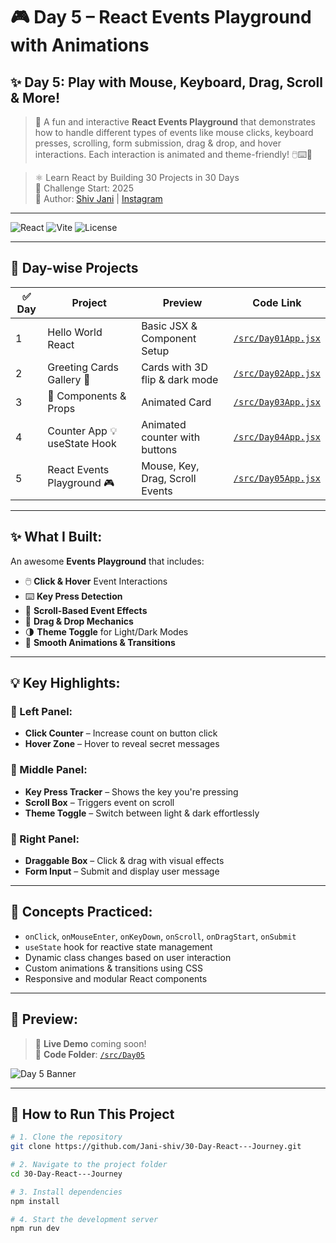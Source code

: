 # 🎮 **Day 5 – React Events Playground with Animations**
## ✨ Day 5: Play with Mouse, Keyboard, Drag, Scroll & More!

> 🚀 A fun and interactive **React Events Playground** that demonstrates how to handle different types of events like mouse clicks, keyboard presses, scrolling, form submission, drag & drop, and hover interactions. Each interaction is animated and theme-friendly! 🖱️⌨️🧩

> ⚛️ Learn React by Building 30 Projects in 30 Days  
> 📅 Challenge Start: 2025  
> 📌 Author: [Shiv Jani](https://www.linkedin.com/in/shiv-jani-56973a26b/) | [Instagram](https://www.instagram.com/jani._.712/)

---

![React](https://img.shields.io/badge/React-30--Day--Challenge-61dafb?style=for-the-badge&logo=react)
![Vite](https://img.shields.io/badge/Vite-Frontend-FDD835?style=for-the-badge&logo=vite)
![License](https://img.shields.io/github/license/Jani-shiv/30-Day-React---Journey?style=for-the-badge)

---

## 📅 Day-wise Projects

| ✅ Day | Project                     | Preview                           | Code Link                     |
|--------|-----------------------------|------------------------------------|-------------------------------|
| 1      | Hello World React           | Basic JSX & Component Setup        | [`/src/Day01App.jsx`](./src/Day01App.jsx) |
| 2      | Greeting Cards Gallery 🎴   | Cards with 3D flip & dark mode     | [`/src/Day02App.jsx`](./src/Day02App.jsx) |
| 3      | 🧩 Components & Props       | Animated Card                      | [`/src/Day03App.jsx`](./src/Day03App.jsx) |
| 4      | Counter App 💡 useState Hook| Animated counter with buttons      | [`/src/Day04App.jsx`](./src/Day04App.jsx) |
| 5      | React Events Playground 🎮  | Mouse, Key, Drag, Scroll Events    | [`/src/Day05App.jsx`](./src/Day05App.jsx) |

---

## ✨ **What I Built:**

An awesome **Events Playground** that includes:
- 🖱️ **Click & Hover** Event Interactions
- ⌨️ **Key Press Detection**
- 🧭 **Scroll-Based Event Effects**
- 🔀 **Drag & Drop Mechanics**
- 🌗 **Theme Toggle** for Light/Dark Modes
- 🎨 **Smooth Animations & Transitions**

---

## 💡 **Key Highlights:**

### 🔹 Left Panel:
- **Click Counter** – Increase count on button click
- **Hover Zone** – Hover to reveal secret messages

### 🔹 Middle Panel:
- **Key Press Tracker** – Shows the key you're pressing
- **Scroll Box** – Triggers event on scroll
- **Theme Toggle** – Switch between light & dark effortlessly

### 🔹 Right Panel:
- **Draggable Box** – Click & drag with visual effects
- **Form Input** – Submit and display user message

---

## 🧠 **Concepts Practiced:**

- `onClick`, `onMouseEnter`, `onKeyDown`, `onScroll`, `onDragStart`, `onSubmit`
- `useState` hook for reactive state management
- Dynamic class changes based on user interaction
- Custom animations & transitions using CSS
- Responsive and modular React components

---

## 🧪 Preview:

> 🔧 **Live Demo** coming soon!  
📂 **Code Folder**: [`/src/Day05`](./src/Day05)

![Day 5 Banner](https://raw.githubusercontent.com/Jani-shiv/30-Day-React---Journey/main/Images/day05-banner.png)

---

## 🔧 How to Run This Project

```bash
# 1. Clone the repository
git clone https://github.com/Jani-shiv/30-Day-React---Journey.git

# 2. Navigate to the project folder
cd 30-Day-React---Journey

# 3. Install dependencies
npm install

# 4. Start the development server
npm run dev
